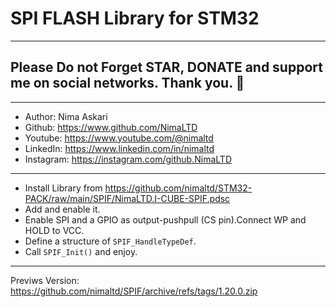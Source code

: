 # SPI FLASH Library for STM32  
---  
## Please Do not Forget STAR, DONATE and support me on social networks. Thank you. :sparkling_heart:  
---   
-  Author:     Nima Askari  
-  Github:     https://www.github.com/NimaLTD
-  Youtube:    https://www.youtube.com/@nimaltd  
-  LinkedIn:   https://www.linkedin.com/in/nimaltd  
-  Instagram:  https://instagram.com/github.NimaLTD  
---  
* Install Library from https://github.com/nimaltd/STM32-PACK/raw/main/SPIF/NimaLTD.I-CUBE-SPIF.pdsc
* Add and enable it.
* Enable SPI and a GPIO as output-pushpull (CS pin).Connect WP and HOLD to VCC.
* Define a structure of `SPIF_HandleTypeDef`.
* Call `SPIF_Init()` and enjoy.
---  
Previws Version: https://github.com/nimaltd/SPIF/archive/refs/tags/1.20.0.zip 


